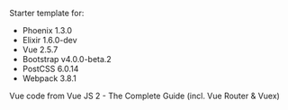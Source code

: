 Starter template for:

*  Phoenix 1.3.0
*  Elixir 1.6.0-dev
*  Vue 2.5.7
*  Bootstrap v4.0.0-beta.2
*  PostCSS  6.0.14
*  Webpack 3.8.1

Vue code from Vue JS 2 - The Complete Guide (incl. Vue Router & Vuex)
